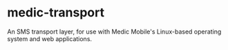 medic-transport
===============

An SMS transport layer, for use with Medic Mobile's Linux-based operating system and web applications.

